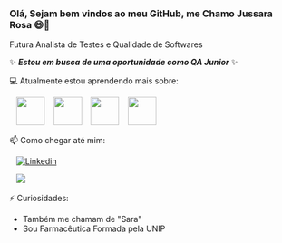 ### Olá, Sejam bem vindos ao meu GitHub, me Chamo Jussara Rosa 😄👋
Futura Analista de Testes e Qualidade de Softwares

✨ ***Estou em busca de uma oportunidade como QA Junior*** ✨

💻 Atualmente estou aprendendo mais sobre:

<div style="display: inline">
  &nbsp;&nbsp;&nbsp;<img widht="50" height="50" src="https://cdn.jsdelivr.net/gh/devicons/devicon/icons/java/java-original.svg" />
  &nbsp;&nbsp;&nbsp;<img widht="50" height="50" src="https://cdn.jsdelivr.net/gh/devicons/devicon/icons/vscode/vscode-original-wordmark.svg" />
  &nbsp;&nbsp;&nbsp;<img widht="50" height="50" src="https://cdn.jsdelivr.net/gh/devicons/devicon/icons/mysql/mysql-original-wordmark.svg" />
  &nbsp;&nbsp;&nbsp;<img widht="50" height="50" src="https://cdn.jsdelivr.net/gh/devicons/devicon/icons/cucumber/cucumber-plain-wordmark.svg" />
  
  
  </div>

📫 Como chegar até mim:

&nbsp;&nbsp;&nbsp;[![Linkedin](https://img.shields.io/badge/linkedin-%230077B5.svg?style=for-the-badge&logo=Linkedin&logoColor=white)](https://linkedin.com/in/jussara-rosa)&nbsp;&nbsp;&nbsp;

&nbsp;&nbsp;&nbsp;<a href = "mailto:contato@jussarar308"><img src="https://img.shields.io/badge/Gmail-D14836?style=for-the-badge&logo=gmail&logoColor=white" target="_blank"></a>

⚡ Curiosidades:
- Também me chamam de "Sara"
- Sou Farmacêutica Formada pela UNIP

